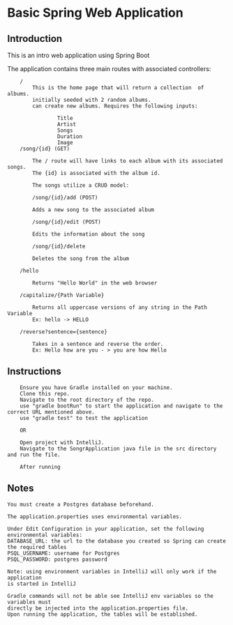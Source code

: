 # Basic Spring Web Application

## Introduction

This is an intro web application using Spring Boot

The application contains three main routes with associated controllers:

        /
            This is the home page that will return a collection  of albums.
            initially seeded with 2 random albums.
            can create new albums. Requires the following inputs:
            
                    Title
                    Artist
                    Songs
                    Duration
                    Image
        /song/{id} (GET)
        
            The / route will have links to each album with its associated songs.
            The {id} is associated with the album id.
            
            The songs utilize a CRUD model:
            
            /song/{id}/add (POST)
            
            Adds a new song to the associated album
            
            /song/{id}/edit (POST)
            
            Edits the information about the song
            
            /song/{id}/delete
            
            Deletes the song from the album
            
        /hello
        
            Returns "Hello World" in the web browser
        
        /capitalize/{Path Variable}
        
            Returns all uppercase versions of any string in the Path Variable
            Ex: hello -> HELLO
            
        /reverse?sentence={sentence}
        
            Takes in a sentence and reverse the order.
            Ex: Hello how are you - > you are how Hello
            
## Instructions
        
        Ensure you have Gradle installed on your machine.
        Clone this repo.
        Navigate to the root directory of the repo.
        use "gradle bootRun" to start the application and navigate to the correct URL mentioned above.
        use "gradle test" to test the application
        
        OR
        
        Open project with IntelliJ.
        Navigate to the SongrApplication java file in the src directory and run the file.
        
        After running

## Notes
    
    You must create a Postgres database beforehand.

    The application.properties uses environmental variables.
    
    Under Edit Configuration in your application, set the following environmental variables:
    DATABASE_URL: the url to the database you created so Spring can create the required tables
    PSQL_USERNAME: username for Postgres
    PSQL_PASSWORD: postgres password
    
    Note: using environment variables in IntelliJ will only work if the application
    is started in IntelliJ
    
    Gradle commands will not be able see IntelliJ env variables so the variables must
    directly be injected into the application.properties file.
    Upon running the application, the tables will be established.
        
        
        
        